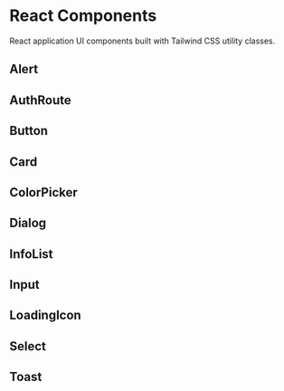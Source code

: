 # React Components

React application UI components built with Tailwind CSS utility classes.

## Alert

## AuthRoute

## Button

## Card

## ColorPicker

## Dialog

## InfoList

## Input

## LoadingIcon

## Select

## Toast